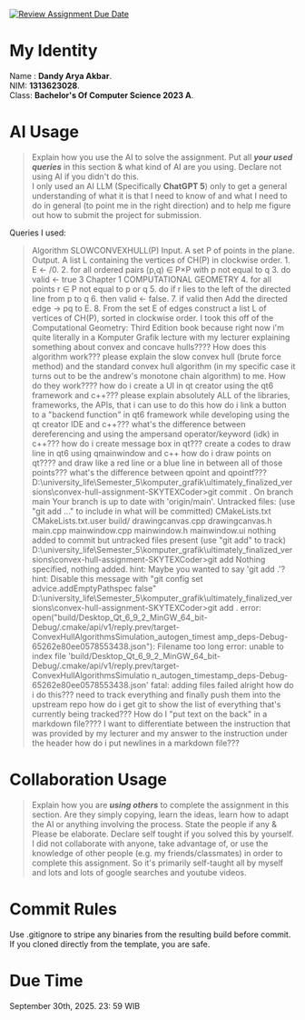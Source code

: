 [![Review Assignment Due Date](https://classroom.github.com/assets/deadline-readme-button-22041afd0340ce965d47ae6ef1cefeee28c7c493a6346c4f15d667ab976d596c.svg)](https://classroom.github.com/a/T_SwjO2j)
# My Identity
Name : **Dandy Arya Akbar**.<br>
NIM: **1313623028**.<br>
Class: **Bachelor's Of Computer Science 2023 A**.<br>

# AI Usage
> Explain how you use the AI to solve the assignment. Put all ***your used queries*** in this section & what kind of AI are you using. Declare not using AI if you didn't do this.  
I only used an AI LLM (Specifically **ChatGPT 5**) only to get a general understanding of what it is that I need to know of and what I need to do in general (to point me in the right direction) and to help me figure out how to submit the project for submission.

Queries I used:

> Algorithm SLOWCONVEXHULL(P) Input. A set P of points in the plane. Output. A list L containing the vertices of CH(P) in clockwise order. 1. E ← /0. 2. for all ordered pairs (p,q) ∈ P×P with p not equal to q 3. do valid ← true 3 Chapter 1 COMPUTATIONAL GEOMETRY 4. for all points r ∈ P not equal to p or q 5. do if r lies to the left of the directed line from p to q 6. then valid ← false. 7. if valid then Add the directed edge → pq to E. 8. From the set E of edges construct a list L of vertices of CH(P), sorted in clockwise order. I took this off of the Computational Geometry: Third Edition book because right now i'm quite literally in a Komputer Grafik lecture with my lecturer explaining something about convex and concave hulls???? How does this algorithm work???
> please explain the slow convex hull (brute force method) and the standard convex hull algorithm (in my specific case it turns out to be the andrew's monotone chain algorithm) to me. How do they work????
> how do i create a UI in qt creator using the qt6 framework and c++??? please explain absolutely ALL of the libraries, frameworks, the APIs, that i can use to do this
> how do i link a button to a "backend function" in qt6 framework while developing using the qt creator IDE and c++???
> what's the difference between dereferencing and using the ampersand operator/keyword (idk) in c++???
> how do i create message box in qt???
> create a codes to draw line in qt6 using qmainwindow and c++
> how do i draw points on qt???? and draw like a red line or a blue line in between all of those points???
> what's the difference between qpoint and qpointf???
> D:\university_life\Semester_5\komputer_grafik\ultimately_finalized_versions\convex-hull-assignment-SKYTEXCoder>git commit . On branch main Your branch is up to date with 'origin/main'. Untracked files: (use "git add <file>..." to include in what will be committed) CMakeLists.txt CMakeLists.txt.user build/ drawingcanvas.cpp drawingcanvas.h main.cpp mainwindow.cpp mainwindow.h mainwindow.ui nothing added to commit but untracked files present (use "git add" to track) D:\university_life\Semester_5\komputer_grafik\ultimately_finalized_versions\convex-hull-assignment-SKYTEXCoder>git add Nothing specified, nothing added. hint: Maybe you wanted to say 'git add .'? hint: Disable this message with "git config set advice.addEmptyPathspec false" D:\university_life\Semester_5\komputer_grafik\ultimately_finalized_versions\convex-hull-assignment-SKYTEXCoder>git add . error: open("build/Desktop_Qt_6_9_2_MinGW_64_bit-Debug/.cmake/api/v1/reply.prev/target-ConvexHullAlgorithmsSimulation_autogen_timest amp_deps-Debug-65262e80ee0578553438.json"): Filename too long error: unable to index file 'build/Desktop_Qt_6_9_2_MinGW_64_bit-Debug/.cmake/api/v1/reply.prev/target-ConvexHullAlgorithmsSimulatio n_autogen_timestamp_deps-Debug-65262e80ee0578553438.json' fatal: adding files failed alright how do i do this??? need to track everything and finally push them into the upstream repo
> how do i get git to show the list of everything that's currently being tracked???
> How do I "put text on the back" in a markdown file???? I want to differentiate between the instruction that was provided by my lecturer and my answer to the instruction under the header
> how do i put newlines in a markdown file???


# Collaboration Usage
> Explain how you are ***using others*** to complete the assignment in this section. Are they simply copying, learn the ideas, learn how to adapt the AI or anything involving the process. State the people if any & Please be elaborate. Declare self tought if you solved this by yourself. 
I did not collaborate with anyone, take advantage of, or use the knowledge of other people (e.g. my friends/classmates) in order to complete this assignment. So it's primarily self-taught all by myself and lots and lots of google searches and youtube videos.

# Commit Rules
Use .gitignore to stripe any binaries from the resulting build before commit.  If you cloned directly from the template, you are safe. 

# Due Time
September 30th, 2025. 23: 59 WIB
